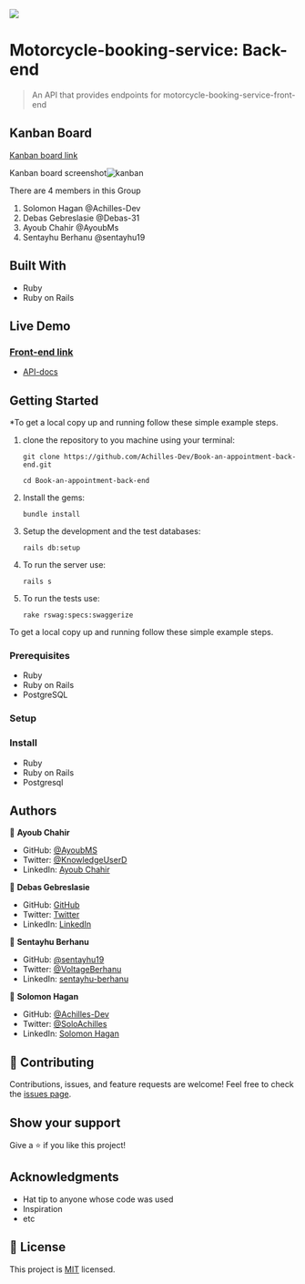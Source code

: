 ![](https://img.shields.io/badge/Microverse-blueviolet)

# Motorcycle-booking-service: Back-end

> An API that provides endpoints for motorcycle-booking-service-front-end

## Kanban Board
[Kanban board link](https://github.com/sentayhu19/Book-an-appointment-back-end/projects/1)

Kanban board screenshot![kanban](https://user-images.githubusercontent.com/77745775/184105254-444d5425-98de-4e7e-b920-79e09d1032ea.png)

There are 4 members in this Group

1. Solomon Hagan @Achilles-Dev 
2. Debas Gebreslasie @Debas-31 
3. Ayoub Chahir @AyoubMs 
4. Sentayhu Berhanu @sentayhu19 


## Built With

- Ruby
- Ruby on Rails
  
 ## Live Demo
 ### [Front-end link](https://github.com/Achilles-Dev/book-an-appointment-front-end)
 
 
 - [API-docs](https://motorcycle-bookings-app.onrender.com/api-docs/index.html)



## Getting Started

*To get a local copy up and running follow these simple example steps.

1. clone the repository to you machine using your terminal:
   ```
   git clone https://github.com/Achilles-Dev/Book-an-appointment-back-end.git
   ```
   ```
   cd Book-an-appointment-back-end
   ```
2. Install the gems:
   ```
   bundle install
   ```
3. Setup the development and the test databases:
    ```
   rails db:setup
    ```
4. To run the server use:
   ```
   rails s
   ```

5. To run the tests use:
   ```
   rake rswag:specs:swaggerize
   ```


To get a local copy up and running follow these simple example steps.

### Prerequisites
- Ruby
- Ruby on Rails
- PostgreSQL
### Setup

### Install
- Ruby
- Ruby on Rails
- Postgresql

## Authors

👤 **Ayoub Chahir**

- GitHub: [@AyoubMS](https://github.com/AyoubMs)
- Twitter: [@KnowledgeUserD](https://twitter.com/KnowledgeUserD)
- LinkedIn: [Ayoub Chahir](https://www.linkedin.com/in/ayoub-chahir/) 

👤 **Debas Gebreslasie**

- GitHub: [GitHub](https://github.com/Debas-31)
- Twitter: [Twitter](https://twitter.com/DEBSH76956492)
- LinkedIn: [LinkedIn](https://www.linkedin.com/in/debas-gebrengus)

👤 **Sentayhu Berhanu** 

- GitHub: [@sentayhu19](https://github.com/sentayhu19) 
- Twitter: [@VoltageBerhanu](https://twitter.com/VoltageBerhanu) 
- LinkedIn: [sentayhu-berhanu](https://www.linkedin.com/in/sentayhu-berhanu-6376579a/) 

👤 **Solomon Hagan**

- GitHub: [@Achilles-Dev](https://github.com/Achilles-Dev/)
- Twitter: [@SoloAchilles](https://twitter.com/SoloAchilles/)
- LinkedIn: [Solomon Hagan](https://www.linkedin.com/in/solomon-hagan/) 
## 🤝 Contributing

Contributions, issues, and feature requests are welcome!
Feel free to check the [issues page](https://github.com/sentayhu19/Book-an-appointment-back-end/issues).

## Show your support

Give a ⭐️ if you like this project!

## Acknowledgments

- Hat tip to anyone whose code was used
- Inspiration
- etc

## 📝 License

This project is [MIT](./LICENSE) licensed.

